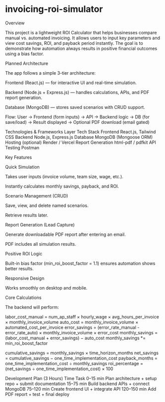 # invoicing-roi-simulator
Overview

This project is a lightweight ROI Calculator that helps businesses compare manual vs. automated invoicing.
It allows users to input key parameters and view cost savings, ROI, and payback period instantly.
The goal is to demonstrate how automation always results in positive financial outcomes using a bias factor.

 Planned Architecture

The app follows a simple 3-tier architecture:

Frontend (React.js) — for interactive UI and real-time simulation.

Backend (Node.js + Express.js) — handles calculations, APIs, and PDF report generation.

Database (MongoDB) — stores saved scenarios with CRUD support.

Flow:
User → Frontend (form inputs) → API → Backend logic → DB (for save/load) → Result displayed → Optional PDF download (email gated)

 Technologies & Frameworks
Layer	Tech Stack
Frontend	React.js, Tailwind CSS
Backend	Node.js, Express.js
Database	MongoDB (Mongoose ORM)
Hosting (optional)	Render / Vercel
Report Generation	html-pdf / pdfkit
API Testing	Postman

 Key Features

Quick Simulation

Takes user inputs (invoice volume, team size, wage, etc.).

Instantly calculates monthly savings, payback, and ROI.

Scenario Management (CRUD)

Save, view, and delete named scenarios.

Retrieve results later.

Report Generation (Lead Capture)

Generate downloadable PDF report after entering an email.

PDF includes all simulation results.

Positive ROI Logic

Built-in bias factor (min_roi_boost_factor = 1.1) ensures automation shows better results.

Responsive Design

Works smoothly on desktop and mobile.

Core Calculations

The backend will perform:

labor_cost_manual = num_ap_staff × hourly_wage × avg_hours_per_invoice × monthly_invoice_volume
auto_cost = monthly_invoice_volume × automated_cost_per_invoice
error_savings = (error_rate_manual - error_rate_auto) × monthly_invoice_volume × error_cost
monthly_savings = (labor_cost_manual + error_savings) − auto_cost
monthly_savings *= min_roi_boost_factor

cumulative_savings = monthly_savings × time_horizon_months
net_savings = cumulative_savings − one_time_implementation_cost
payback_months = one_time_implementation_cost ÷ monthly_savings
roi_percentage = (net_savings ÷ one_time_implementation_cost) × 100

Development Plan (3 Hours)
Time	Task
0–15 min	Plan architecture + setup repo + submit documentation
15–75 min	Build backend APIs + connect MongoDB
75–120 min	Create frontend UI + integrate API
120–150 min	Add PDF report + test + final deploy
